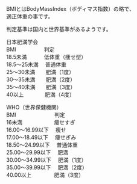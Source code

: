 BMIとはBodyMassIndex（ボディマス指数）の略で、    
適正体重の事です。

判定基準は国内と世界基準があるようです。  

日本肥満学会  
BMI　　　　　	判定  
18.5未満　　　	低体重（痩せ型）　  
18.5〜25未満　 普通体重  
25〜30未満　　肥満（1度）  
30〜35未満　　肥満（2度）  
35〜40未満　　肥満（3度）  
40以上　　　　肥満（4度）  

WHO（世界保健機関）  
BMI　　　　　　　	判定  
16未満　　　　　　痩せすぎ  
16.00〜16.99以下　	 痩せ  
17.00〜18.49以下　	 痩せぎみ  
18.50〜24.99以下　	 普通体重  
25.00〜29.99以下　	 肥満  
30.00〜34.99以下　	 肥満（1度）   
35.00〜39.99以下　	 肥満（2度）  
40.00以上　　　　 肥満（3度）
